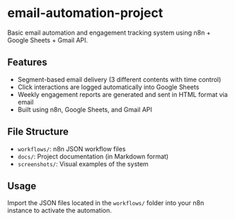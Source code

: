 # email-automation-project

Basic email automation and engagement tracking system using n8n + Google Sheets + Gmail API.

## Features

- Segment-based email delivery (3 different contents with time control)
- Click interactions are logged automatically into Google Sheets
- Weekly engagement reports are generated and sent in HTML format via email
- Built using n8n, Google Sheets, and Gmail API

## File Structure

- `workflows/`: n8n JSON workflow files
- `docs/`: Project documentation (in Markdown format)
- `screenshots/`: Visual examples of the system

## Usage

Import the JSON files located in the `workflows/` folder into your n8n instance to activate the automation.
